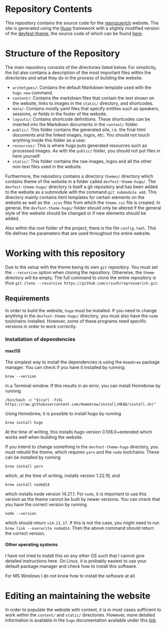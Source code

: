 # Repository Contents

This repository contains the source code for the [reprozuerich](www.reprozurich.org) website. The site is generated using the [Hugo](gohugo.io) framework with a slightly modified version of the [devfest-theme](https://github.com/GDGToulouse/devfest-theme-hugo), the source code of which can be found [here](https://github.com/felix-hof/devfest-theme-hugo).

# Structure of the Repository

The main repository consists of the directories listed below. For simplicity, the list also contains a description of the most important files within the directories and what they do in the process of building the website.
- `archetypes/`: Contains the default Markdown template used with the `hugo new` command.
- `content/`: Contains the markdown files that contain the text shown on the website, links to images in the `static/` directory, and shortcodes.
- `data/`: Contains mostly yaml files that specify entities such as speakers, sessions, or fields in the footer of the website.
- `layouts/`: Contains shortcode definitions. These shortcodes can be inserted into the Markdown documents in the `content/` folder.
- `public/`: This folder contains the generated site, i.e. the final html documents and the linked images, logos, etc. You should not touch anything inside this folder as a user.
- `resources/`: This is where hugo puts generated resources such as processed images. As with the `public/` folder, you should not put files in here yourself.
- `static/`: This folder contains the raw images, logos and all the other non-text files used in the website.

Furthermore, the repository contains a directory `themes/` directory which contains theme of the website in a folder called `devfest-theme-hugo/`. The `devfest-theme-hugo/` directory is itself a git repository and has been added to the website as a submodule with the command `git submodule add`. This directory mainly contains html templates for certain elements on the website as well as the `.scss` files from which the `theme.css` file is created. In general, the `devfest-theme-hugo/` folder should only be altered if the general style of the website should be changed or if new elements should be added.

Also within the root folder of the project, there is the file `config.toml`. This file defines the parameters that are used throughout the entire website.

# Working with this repository

Due to the setup with the theme being its own `git` repository. You must set the `--recursive` option when cloning the repository. Otherwise, the `theme` directory will be empty. The full command to clone the entire repository is thus `git clone --recursive https://github.com/crsuzh/reprozuerich.git`.

## Requirements

In order to build the website, `hugo` must be installed. If you need to change anything in the `devfest-theme-hugo/` directory, you must also have the `node` toolchains installed. However, some of these programs need specific versions in order to work correctly.

### Installation of dependencies

#### macOS

The simplest way to install the dependencies is using the `Homebrew` package manager. You can check if you have it installed by running:

`brew --version` 

in a Terminal window. If this results in an error, you can install Homebrow by running

`/bin/bash -c "$(curl -fsSL https://raw.githubusercontent.com/Homebrew/install/HEAD/install.sh)"`

Using Homebrew, it is possible to install hugo by running

`brew install hugo`

At the time of writing, this installs hugo version 0.106.0+extended which works well when building the website.

If you intend to change something in the `devfest-theme-hugo` directory, you must rebuild the theme, which requires `yarn` and the `node` toolchains. These can be installed by running

`brew install yarn`

which, at the time of writing, installs version 1.22.19, and

`brew install node@14`

which installs node version 14.21.1. For `node`, it is important to use this version as the theme cannot be built by newer versions. You can check that you have the correct version by running

`node --version`

which should return `v14.21.17`. If this is not the case, you might need to run `brew link --overwrite node@14`. Then the above command should return the correct version.

#### Other operating systems

I have not tried to install this on any other OS such that I cannot give detailed instructions here. On Linux, it is probably easiest to use your default package manager and check how to install this software.

For MS Windows I do not know how to install the software at all.

# Editing an maintaining the website

In order to populate the website with content, it is in most cases sufficient to work within the `content/` and `static/` directories. However, more detailed information is available in the `hugo` documentation available under this [link](https://gohugo.io/documentation/)


